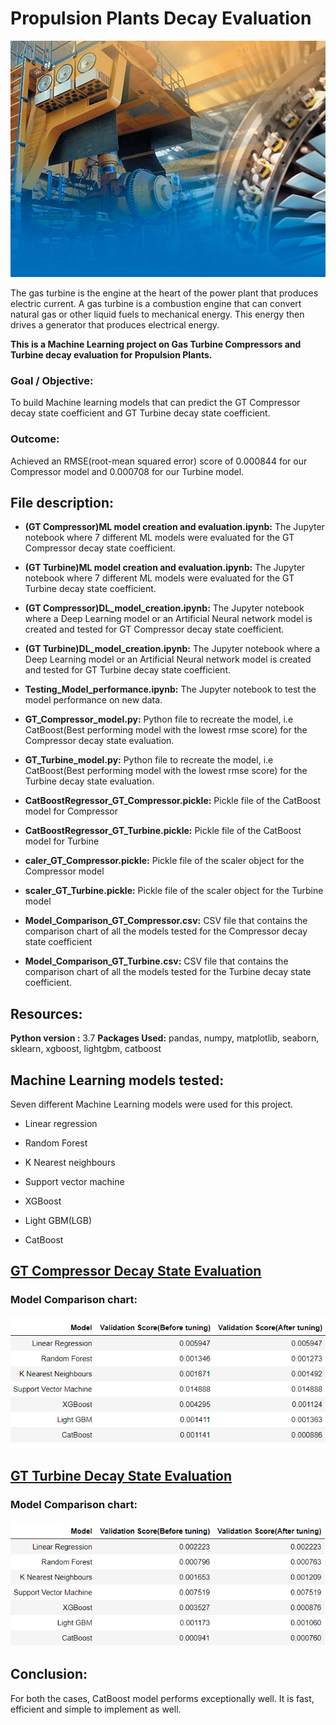# Propulsion Plants Decay Evaluation
![](images/GT_propulsion.jpg)

The gas turbine is the engine at the heart of the power plant that produces electric current. A gas turbine is a combustion engine that can convert natural gas or other liquid fuels to mechanical energy. This energy then drives a generator that produces electrical energy.

**This is a Machine Learning project on Gas Turbine Compressors and Turbine decay evaluation for Propulsion Plants.**

### Goal / Objective:

To build Machine learning models that can predict the GT Compressor decay state coefficient and GT Turbine decay state coefficient.

### Outcome: 

Achieved an RMSE(root-mean squared error) score of 0.000844 for our Compressor model and 0.000708 for our Turbine model.

## **File description:**

- **(GT Compressor)ML model creation and evaluation.ipynb:** The Jupyter notebook where 7 different ML models were evaluated for the GT Compressor decay state coefficient.

- **(GT Turbine)ML model creation and evaluation.ipynb:** The Jupyter notebook where 7 different ML models were evaluated for the GT Turbine decay state coefficient.

- **(GT Compressor)DL_model_creation.ipynb:** The Jupyter notebook where a Deep Learning model or an Artificial Neural network model is created and tested for GT Compressor decay state coefficient.

- **(GT Turbine)DL_model_creation.ipynb:** The Jupyter notebook where a Deep Learning model or an Artificial Neural network model is created and tested for GT Turbine decay state coefficient.

- **Testing_Model_performance.ipynb:** The Jupyter notebook to test the model performance on new data.

- **GT_Compressor_model.py:** Python file to recreate the model, i.e CatBoost(Best performing model with the lowest rmse score) for the Compressor decay state evaluation. 

- **GT_Turbine_model.py:** Python file to recreate the model, i.e CatBoost(Best performing model with the lowest rmse score) for the Turbine decay state evaluation.

- **CatBoostRegressor_GT_Compressor.pickle:** Pickle file of the CatBoost model for Compressor

- **CatBoostRegressor_GT_Turbine.pickle:** Pickle file of the CatBoost model for Turbine

- **caler_GT_Compressor.pickle:** Pickle file of the scaler object for the Compressor model

- **scaler_GT_Turbine.pickle:** Pickle file of the scaler object for the Turbine model

- **Model_Comparison_GT_Compressor.csv:** CSV file that contains the comparison chart of all the models tested for the Compressor decay state coefficient

- **Model_Comparison_GT_Turbine.csv:** CSV file that contains the comparison chart of all the models tested for the Turbine decay state coefficient.

## Resources:

**Python version :** 3.7
**Packages Used:** pandas, numpy, matplotlib, seaborn, sklearn, xgboost, lightgbm, catboost

## Machine Learning models tested:

Seven different Machine Learning models were used for this project.

- Linear regression

- Random Forest

- K Nearest neighbours

- Support vector machine

- XGBoost

- Light GBM(LGB)

- CatBoost

## <u>GT Compressor Decay State Evaluation</u>

### Model Comparison chart:

![](images/model_comparison_compressor.png)


## <u>GT Turbine Decay State Evaluation</u>

### Model Comparison chart:

![](images/model_comparison_turbine.png)

## Conclusion:

For both the cases, CatBoost model performs exceptionally well. It is fast, efficient and simple to implement as well.

